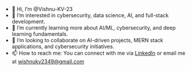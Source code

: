 - 👋 Hi, I’m @Vishnu-KV-23
- 👀 I’m interested in cybersecurity, data science, AI, and full-stack development.
- 🌱 I’m currently learning more about AI/ML, cybersecurity, and deep learning fundamentals.
- 💞️ I’m looking to collaborate on AI-driven projects, MERN stack applications, and cybersecurity initiatives.
- 📫 How to reach me: You can connect with me via [LinkedIn](https://www.linkedin.com/in/vishnukv2349/) or email me at wishnukv2349@gmail.com


